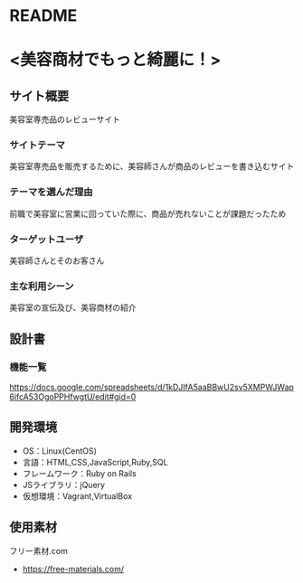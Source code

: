 # README

# <美容商材でもっと綺麗に！>

## サイト概要
美容室専売品のレビューサイト

### サイトテーマ
美容室専売品を販売するために、美容師さんが商品のレビューを書き込むサイト

### テーマを選んだ理由
前職で美容室に営業に回っていた際に、商品が売れないことが課題だったため

### ターゲットユーザ
美容師さんとそのお客さん

### 主な利用シーン
美容室の宣伝及び、美容商材の紹介


## 設計書

### 機能一覧
https://docs.google.com/spreadsheets/d/1kDJIfA5aaBBwU2sv5XMPWJWap6ifcA53OgoPPHfwgtU/edit#gid=0
## 開発環境
- OS：Linux(CentOS)
- 言語：HTML,CSS,JavaScript,Ruby,SQL
- フレームワーク：Ruby on Rails
- JSライブラリ：jQuery
- 仮想環境：Vagrant,VirtualBox

## 使用素材
フリー素材.com
- https://free-materials.com/